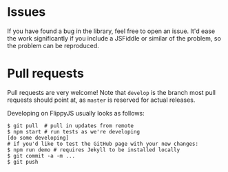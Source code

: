 # Issues

If you have found a bug in the library, feel free to open an issue. It'd ease the work significantly if you include a JSFiddle or similar of the problem, so the problem can be reproduced.

# Pull requests

Pull requests are very welcome! Note that `develop` is the branch most pull requests should point at, as `master` is reserved for actual releases.

Developing on FlippyJS usually looks as follows:

```shell
$ git pull  # pull in updates from remote
$ npm start # run tests as we're developing
[do some developing]
# if you'd like to test the GitHub page with your new changes:
$ npm run demo # requires Jekyll to be installed locally
$ git commit -a -m ...
$ git push
```